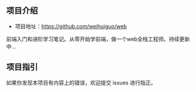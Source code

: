 ## 项目介绍
- 项目地址：https://github.com/weihuiguo/web

前端入门和进阶学习笔记。从零开始学前端，做一个web全栈工程师。持续更新中...

## 项目指引

如果你发现本项目有内容上的错误，欢迎提交 issues 进行指正。
